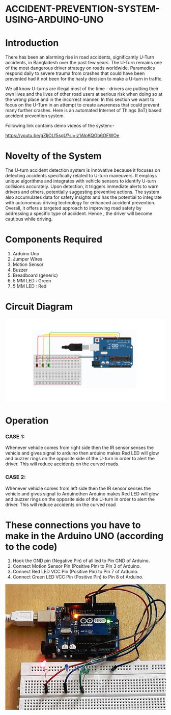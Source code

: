 # ACCIDENT-PREVENTION-SYSTEM-USING-ARDUINO-UNO

# Introduction
There has been an alarming rise in road accidents, significantly U-Turn accidents, in Bangladesh over the past few years. The U-Turn remains one of the most dangerous driver strategy on roads worldwide. Paramedics respond daily to severe trauma from crashes that could have been prevented had it not been for the hasty decision to make a U-turn in traffic.

We all know U-turns are illegal most of the time - drivers are putting their own lives and the lives of other road users at serious risk when doing so at the wrong place and in the incorrect manner. In this section we want to focus on the U-Turn in an attempt to create awareness that could prevent many further crashes.
Here is an automated Internet of Things (IoT) based accident prevention system.

Following link contains demo videos of the system:-

https://youtu.be/gZIjOLf5sgU?si=iz1AlpKQGb6OFWOe


# Novelty of the System
The U-turn accident detection system is innovative because it focuses on detecting accidents specifically related to U-turn maneuvers. It employs unique algorithms and integrates with vehicle sensors to identify U-turn collisions accurately. Upon detection, it triggers immediate alerts to warn drivers and others, potentially suggesting preventive actions. The system also accumulates data for safety insights and has the potential to integrate with autonomous driving technology for enhanced accident prevention. Overall, it offers a targeted approach to improving road safety by addressing a specific type of accident. Hence , the driver will become cautious while driving.

# Components Required
1. Arduino Uno
2. Jumper Wires
3. Motion Sensor
4. Buzzer
5. Breadboard (generic)
6. 5 MM LED : Green
7. 5 MM LED : Red

# Circuit Diagram
![image](https://github.com/Sushmoy-Nandi/ACCIDENT-DETECTION-SYSTEM-USING-ARDUINO-UNO/blob/main/Circuit%20Diagram.png)

# Operation
### CASE 1:
Whenever vehicle comes from right side then the IR sensor senses the vehicle and gives signal to arduino then 
arduino makes Red LED will glow and buzzer rings on the opposite side of the U-turn in order to alert the 
driver. This will reduce accidents on the curved roads.
### CASE 2:
Whenever vehicle comes from left side then the IR sensor senses the vehicle and gives signal to Arduinothen 
Arduino makes Red LED will glow and buzzer rings on the opposite side of the U-turn in order to alert the 
driver. This will reduce accidents on the curved road


# These connections you have to make in the Arduino UNO (according to the code)
1. Hook the GND pin (Negative Pin) of all led to Pin GND of Arduino.
2. Connect Motion Sensor Pin (Positive Pin) to Pin 3 of Arduino.
3. Connect Red LED VCC Pin (Positive Pin) to Pin 7 of Arduino.
4. Connect Green LED VCC Pin (Positive Pin) to Pin 8 of Arduino.
   
![image](https://github.com/Sushmoy-Nandi/ACCIDENT-DETECTION-SYSTEM-USING-ARDUINO-UNO/blob/main/Setup%20Diagram.png)


  



